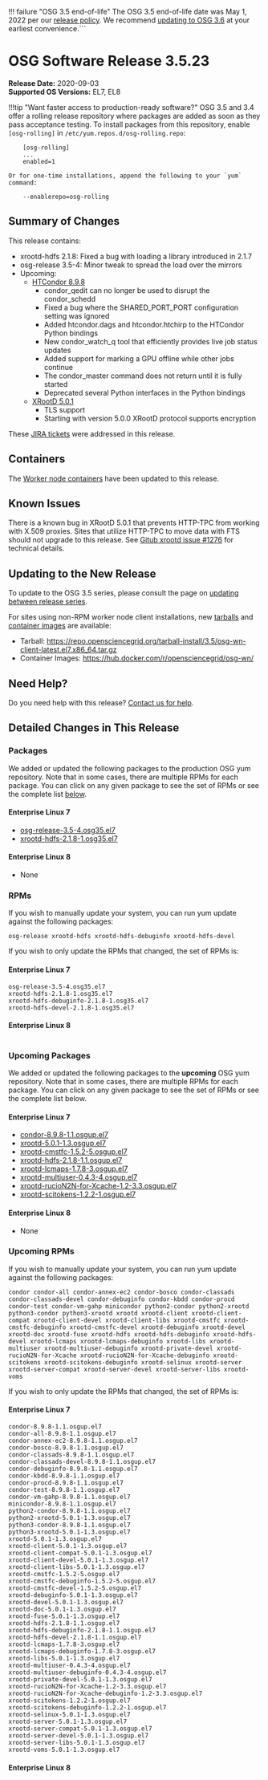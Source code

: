!!! failure "OSG 3.5 end-of-life"
    The OSG 3.5 end-of-life date was May 1, 2022 per our
    [release policy](https://opensciencegrid.org/technology/policy/release-series/).
    We recommend
    [updating to OSG 3.6](https://opensciencegrid.org/docs/release/updating-to-osg-36/)
    at your earliest convenience.```

OSG Software Release 3.5.23
===========================

**Release Date:** 2020-09-03    
**Supported OS Versions:** EL7, EL8

!!!tip "Want faster access to production-ready software?"
    OSG 3.5 and 3.4 offer a rolling release repository where packages are added as soon as they pass acceptance testing.
    To install packages from this repository, enable `[osg-rolling]` in `/etc/yum.repos.d/osg-rolling.repo`:

        [osg-rolling]
        ...
        enabled=1

    Or for one-time installations, append the following to your `yum` command:

        --enablerepo=osg-rolling

Summary of Changes
------------------

This release contains:

-   xrootd-hdfs 2.1.8: Fixed a bug with loading a library introduced in 2.1.7
-   osg-release 3.5-4: Minor tweak to spread the load over the mirrors
-   Upcoming:
    -   [HTCondor 8.9.8](https://www-auth.cs.wisc.edu/lists/htcondor-world/2020/msg00018.shtml)
        -   condor_qedit can no longer be used to disrupt the condor_schedd
        -   Fixed a bug where the SHARED_PORT_PORT configuration setting was ignored
        -   Added htcondor.dags and htcondor.htchirp to the HTCondor Python bindings
        -   New condor_watch_q tool that efficiently provides live job status updates
        -   Added support for marking a GPU offline while other jobs continue
        -   The condor_master command does not return until it is fully started
        -   Deprecated several Python interfaces in the Python bindings
    -   [XRootD 5.0.1](https://github.com/xrootd/xrootd/blob/v5.0.1/docs/ReleaseNotes.txt)
        -   TLS support
        -   Starting with version 5.0.0 XRootD protocol supports encryption

These
[JIRA tickets](https://jira.opensciencegrid.org/issues/?jql=project%20%3D%20SOFTWARE%20AND%20fixVersion%20%3D%203.5.23%20ORDER%20BY%20priority%20DESC%2C%20key%20DESC)
were addressed in this release.

Containers
----------

The [Worker node containers](../../worker-node/using-wn-containers.md) have been updated to this release.

Known Issues
------------

There is a known bug in XRootD 5.0.1 that prevents HTTP-TPC from working with X.509 proxies. Sites that utilize HTTP-TPC to move data with FTS should not upgrade to this release. See [Gitub xrootd issue #1276](https://github.com/xrootd/xrootd/issues/1276) for technical details.


Updating to the New Release
---------------------------

To update to the OSG 3.5 series, please consult the page on
[updating between release series](../updating-to-osg-35.md).

For sites using non-RPM worker node client installations, new [tarballs](../../worker-node/install-wn-tarball.md) and
[container images](../../worker-node/using-wn-containers.md) are available:

- Tarball: <https://repo.opensciencegrid.org/tarball-install/3.5/osg-wn-client-latest.el7.x86_64.tar.gz>
- Container Images: <https://hub.docker.com/r/opensciencegrid/osg-wn/>

Need Help?
----------

Do you need help with this release? [Contact us for help](../../common/help.md).

Detailed Changes in This Release
--------------------------------

### Packages

We added or updated the following packages to the production OSG yum repository.
Note that in some cases, there are multiple RPMs for each package.
You can click on any given package to see the set of RPMs or see the complete list [below](#rpms).

#### Enterprise Linux 7

-   [osg-release-3.5-4.osg35.el7](https://koji.chtc.wisc.edu/koji/search?match=glob&type=build&terms=osg-release-3.5-4.osg35.el7)
-   [xrootd-hdfs-2.1.8-1.osg35.el7](https://koji.chtc.wisc.edu/koji/search?match=glob&type=build&terms=xrootd-hdfs-2.1.8-1.osg35.el7)

#### Enterprise Linux 8

-   None

### RPMs

If you wish to manually update your system, you can run yum update against the following packages:

    osg-release xrootd-hdfs xrootd-hdfs-debuginfo xrootd-hdfs-devel

If you wish to only update the RPMs that changed, the set of RPMs is:

#### Enterprise Linux 7

``` file
osg-release-3.5-4.osg35.el7
xrootd-hdfs-2.1.8-1.osg35.el7
xrootd-hdfs-debuginfo-2.1.8-1.osg35.el7
xrootd-hdfs-devel-2.1.8-1.osg35.el7
```

#### Enterprise Linux 8

``` file
```

### Upcoming Packages

We added or updated the following packages to the **upcoming** OSG yum repository. Note that in some cases, there are multiple RPMs for each package. You can click on any given package to see the set of RPMs or see the complete list below.

#### Enterprise Linux 7

-   [condor-8.9.8-1.1.osgup.el7](https://koji.chtc.wisc.edu/koji/search?match=glob&type=build&terms=condor-8.9.8-1.1.osgup.el7)
-   [xrootd-5.0.1-1.3.osgup.el7](https://koji.chtc.wisc.edu/koji/search?match=glob&type=build&terms=xrootd-5.0.1-1.3.osgup.el7)
-   [xrootd-cmstfc-1.5.2-5.osgup.el7](https://koji.chtc.wisc.edu/koji/search?match=glob&type=build&terms=xrootd-cmstfc-1.5.2-5.osgup.el7)
-   [xrootd-hdfs-2.1.8-1.1.osgup.el7](https://koji.chtc.wisc.edu/koji/search?match=glob&type=build&terms=xrootd-hdfs-2.1.8-1.1.osgup.el7)
-   [xrootd-lcmaps-1.7.8-3.osgup.el7](https://koji.chtc.wisc.edu/koji/search?match=glob&type=build&terms=xrootd-lcmaps-1.7.8-3.osgup.el7)
-   [xrootd-multiuser-0.4.3-4.osgup.el7](https://koji.chtc.wisc.edu/koji/search?match=glob&type=build&terms=xrootd-multiuser-0.4.3-4.osgup.el7)
-   [xrootd-rucioN2N-for-Xcache-1.2-3.3.osgup.el7](https://koji.chtc.wisc.edu/koji/search?match=glob&type=build&terms=xrootd-rucioN2N-for-Xcache-1.2-3.3.osgup.el7)
-   [xrootd-scitokens-1.2.2-1.osgup.el7](https://koji.chtc.wisc.edu/koji/search?match=glob&type=build&terms=xrootd-scitokens-1.2.2-1.osgup.el7)

#### Enterprise Linux 8

-   None

### Upcoming RPMs

If you wish to manually update your system, you can run yum update against the following packages:

    condor condor-all condor-annex-ec2 condor-bosco condor-classads condor-classads-devel condor-debuginfo condor-kbdd condor-procd condor-test condor-vm-gahp minicondor python2-condor python2-xrootd python3-condor python3-xrootd xrootd xrootd-client xrootd-client-compat xrootd-client-devel xrootd-client-libs xrootd-cmstfc xrootd-cmstfc-debuginfo xrootd-cmstfc-devel xrootd-debuginfo xrootd-devel xrootd-doc xrootd-fuse xrootd-hdfs xrootd-hdfs-debuginfo xrootd-hdfs-devel xrootd-lcmaps xrootd-lcmaps-debuginfo xrootd-libs xrootd-multiuser xrootd-multiuser-debuginfo xrootd-private-devel xrootd-rucioN2N-for-Xcache xrootd-rucioN2N-for-Xcache-debuginfo xrootd-scitokens xrootd-scitokens-debuginfo xrootd-selinux xrootd-server xrootd-server-compat xrootd-server-devel xrootd-server-libs xrootd-voms

If you wish to only update the RPMs that changed, the set of RPMs is:

#### Enterprise Linux 7

``` file
condor-8.9.8-1.1.osgup.el7
condor-all-8.9.8-1.1.osgup.el7
condor-annex-ec2-8.9.8-1.1.osgup.el7
condor-bosco-8.9.8-1.1.osgup.el7
condor-classads-8.9.8-1.1.osgup.el7
condor-classads-devel-8.9.8-1.1.osgup.el7
condor-debuginfo-8.9.8-1.1.osgup.el7
condor-kbdd-8.9.8-1.1.osgup.el7
condor-procd-8.9.8-1.1.osgup.el7
condor-test-8.9.8-1.1.osgup.el7
condor-vm-gahp-8.9.8-1.1.osgup.el7
minicondor-8.9.8-1.1.osgup.el7
python2-condor-8.9.8-1.1.osgup.el7
python2-xrootd-5.0.1-1.3.osgup.el7
python3-condor-8.9.8-1.1.osgup.el7
python3-xrootd-5.0.1-1.3.osgup.el7
xrootd-5.0.1-1.3.osgup.el7
xrootd-client-5.0.1-1.3.osgup.el7
xrootd-client-compat-5.0.1-1.3.osgup.el7
xrootd-client-devel-5.0.1-1.3.osgup.el7
xrootd-client-libs-5.0.1-1.3.osgup.el7
xrootd-cmstfc-1.5.2-5.osgup.el7
xrootd-cmstfc-debuginfo-1.5.2-5.osgup.el7
xrootd-cmstfc-devel-1.5.2-5.osgup.el7
xrootd-debuginfo-5.0.1-1.3.osgup.el7
xrootd-devel-5.0.1-1.3.osgup.el7
xrootd-doc-5.0.1-1.3.osgup.el7
xrootd-fuse-5.0.1-1.3.osgup.el7
xrootd-hdfs-2.1.8-1.1.osgup.el7
xrootd-hdfs-debuginfo-2.1.8-1.1.osgup.el7
xrootd-hdfs-devel-2.1.8-1.1.osgup.el7
xrootd-lcmaps-1.7.8-3.osgup.el7
xrootd-lcmaps-debuginfo-1.7.8-3.osgup.el7
xrootd-libs-5.0.1-1.3.osgup.el7
xrootd-multiuser-0.4.3-4.osgup.el7
xrootd-multiuser-debuginfo-0.4.3-4.osgup.el7
xrootd-private-devel-5.0.1-1.3.osgup.el7
xrootd-rucioN2N-for-Xcache-1.2-3.3.osgup.el7
xrootd-rucioN2N-for-Xcache-debuginfo-1.2-3.3.osgup.el7
xrootd-scitokens-1.2.2-1.osgup.el7
xrootd-scitokens-debuginfo-1.2.2-1.osgup.el7
xrootd-selinux-5.0.1-1.3.osgup.el7
xrootd-server-5.0.1-1.3.osgup.el7
xrootd-server-compat-5.0.1-1.3.osgup.el7
xrootd-server-devel-5.0.1-1.3.osgup.el7
xrootd-server-libs-5.0.1-1.3.osgup.el7
xrootd-voms-5.0.1-1.3.osgup.el7
```

#### Enterprise Linux 8

``` file
```
